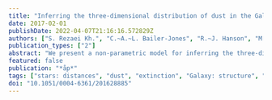 ```yaml
---
title: "Inferring the three-dimensional distribution of dust in the Galaxy with a non-parametric method . Preparing for Gaia"
date: 2017-02-01
publishDate: 2022-04-07T21:16:16.572829Z
authors: ["S. Rezaei Kh.", "C.~A.~L. Bailer-Jones", "R.~J. Hanson", "M. Fouesneau"]
publication_types: ["2"]
abstract: "We present a non-parametric model for inferring the three-dimensional (3D) distribution of dust density in the Milky Way. Our approach uses the extinction measured towards stars at different locations in the Galaxy at approximately known distances. Each extinction measurement is proportional to the integrated dust density along its line of sight (LoS). Making simple assumptions about the spatial correlation of the dust density, we can infer the most probable 3D distribution of dust across the entire observed region, including along sight lines which were not observed. This is possible because our model employs a Gaussian process to connect all LoS. We demonstrate the capability of our model to capture detailed dust density variations using mock data and simulated data from the Gaia Universe Model Snapshot. We then apply our method to a sample of giant stars observed by APOGEE and Kepler to construct a 3D dust map over a small region of the Galaxy. Owing to our smoothness constraint and its isotropy, we provide one of the first maps which does not show the ``fingers of God'' effect."
featured: false
publication: "*åp*"
tags: ["stars: distances", "dust", "extinction", "Galaxy: structure", "reference systems", "Astrophysics - Astrophysics of Galaxies"]
doi: "10.1051/0004-6361/201628885"
---
```



